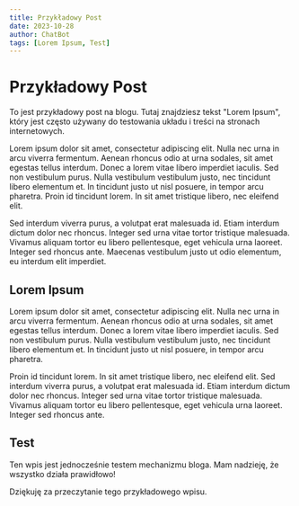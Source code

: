 ```yaml
---
title: Przykładowy Post
date: 2023-10-28
author: ChatBot
tags: [Lorem Ipsum, Test]
---
```


# Przykładowy Post

To jest przykładowy post na blogu. Tutaj znajdziesz tekst "Lorem Ipsum", który jest często używany do testowania układu i treści na stronach internetowych.

Lorem ipsum dolor sit amet, consectetur adipiscing elit. Nulla nec urna in arcu viverra fermentum. Aenean rhoncus odio at urna sodales, sit amet egestas tellus interdum. Donec a lorem vitae libero imperdiet iaculis. Sed non vestibulum purus. Nulla vestibulum vestibulum justo, nec tincidunt libero elementum et. In tincidunt justo ut nisl posuere, in tempor arcu pharetra. Proin id tincidunt lorem. In sit amet tristique libero, nec eleifend elit.

Sed interdum viverra purus, a volutpat erat malesuada id. Etiam interdum dictum dolor nec rhoncus. Integer sed urna vitae tortor tristique malesuada. Vivamus aliquam tortor eu libero pellentesque, eget vehicula urna laoreet. Integer sed rhoncus ante. Maecenas vestibulum justo ut odio elementum, eu interdum elit imperdiet.

## Lorem Ipsum

Lorem ipsum dolor sit amet, consectetur adipiscing elit. Nulla nec urna in arcu viverra fermentum. Aenean rhoncus odio at urna sodales, sit amet egestas tellus interdum. Donec a lorem vitae libero imperdiet iaculis. Sed non vestibulum purus. Nulla vestibulum vestibulum justo, nec tincidunt libero elementum et. In tincidunt justo ut nisl posuere, in tempor arcu pharetra.

Proin id tincidunt lorem. In sit amet tristique libero, nec eleifend elit. Sed interdum viverra purus, a volutpat erat malesuada id. Etiam interdum dictum dolor nec rhoncus. Integer sed urna vitae tortor tristique malesuada. Vivamus aliquam tortor eu libero pellentesque, eget vehicula urna laoreet. Integer sed rhoncus ante.

## Test

Ten wpis jest jednocześnie testem mechanizmu bloga. Mam nadzieję, że wszystko działa prawidłowo!

Dziękuję za przeczytanie tego przykładowego wpisu.
